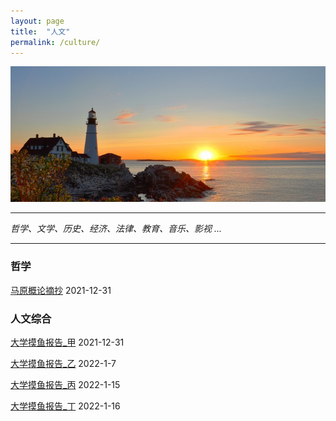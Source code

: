 ```yaml
---
layout: page
title:  "人文"
permalink: /culture/
---
```

![](/img/arts.jpg)

************

*哲学、文学、历史、经济、法律、教育、音乐、影视 ...*

************

### 哲学
[马原概论摘抄](https://robert1037.github.io/culture/marxism/) 2021-12-31

### 人文综合
[大学摸鱼报告_甲](https://robert1037.github.io/culture/fun/a) 2021-12-31

[大学摸鱼报告_乙](https://robert1037.github.io/culture/fun/b) 2022-1-7

[大学摸鱼报告_丙](https://robert1037.github.io/culture/fun/c) 2022-1-15

[大学摸鱼报告_丁](https://robert1037.github.io/culture/fun/d) 2022-1-16
